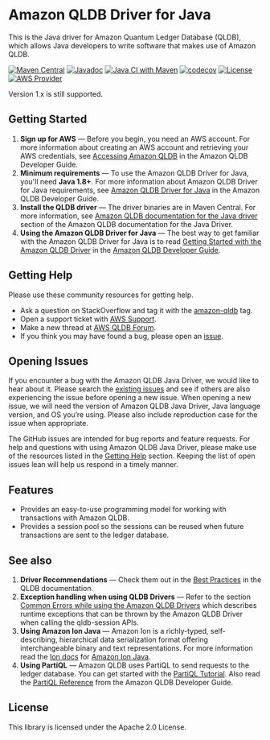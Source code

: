 # Amazon QLDB Driver for Java

This is the Java driver for Amazon Quantum Ledger Database (QLDB), which allows Java developers to write software that makes use of Amazon QLDB.

[![Maven Central](https://maven-badges.herokuapp.com/maven-central/software.amazon.qldb/amazon-qldb-driver-java/badge.svg)](https://maven-badges.herokuapp.com/maven-central/software.amazon.qldb/amazon-qldb-driver-java)
[![Javadoc](https://javadoc.io/badge2/software.amazon.qldb/amazon-qldb-driver-java/javadoc.svg)](https://javadoc.io/doc/software.amazon.qldb/amazon-qldb-driver-java)
[![Java CI with Maven](https://github.com/awslabs/amazon-qldb-driver-java/actions/workflows/maven.yml/badge.svg)](https://github.com/awslabs/amazon-qldb-driver-java/actions/workflows/maven.yml)
[![codecov](https://codecov.io/gh/awslabs/amazon-qldb-driver-java/branch/master/graph/badge.svg?token=N3KWXHILu9)](https://codecov.io/gh/awslabs/amazon-qldb-driver-java)
[![License](https://img.shields.io/badge/license-Apache%202.0-blue)](https://github.com/awslabs/amazon-qldb-driver-java/blob/master/LICENSE)
[![AWS Provider](https://img.shields.io/badge/provider-AWS-orange?logo=amazon-aws&color=ff9900)](https://aws.amazon.com/qldb/)

Version 1.x is still supported.

## Getting Started

1. **Sign up for AWS** &mdash; Before you begin, you need an AWS account. For more information about creating an AWS 
account and retrieving your AWS credentials, see [Accessing Amazon QLDB](https://docs.aws.amazon.com/qldb/latest/developerguide/accessing.html) in the Amazon QLDB Developer Guide.
1. **Minimum requirements** &mdash; To use the Amazon QLDB Driver for Java, you'll need **Java 1.8+**. For more 
information about Amazon QLDB Driver for Java requirements, see [Amazon QLDB Driver for Java](https://docs.aws.amazon.com/en_pv/qldb/latest/developerguide/getting-started.java.html) in the Amazon QLDB Developer Guide.
1. **Install the QLDB driver** &mdash; The driver binaries are in Maven Central. For more information, see [Amazon QLDB documentation for the Java driver](https://docs.aws.amazon.com/qldb/latest/developerguide/getting-started.java.html#getting-started.java.quickstart) section of the Amazon QLDB documentation for the Java Driver.
1. **Using the Amazon QLDB Driver for Java** &mdash; The best way to get familiar with the Amazon QLDB Driver for Java 
is to read [Getting Started with the Amazon QLDB Driver](https://docs.aws.amazon.com/qldb/latest/developerguide/getting-started-driver.html) in the [Amazon QLDB Developer Guide](https://docs.aws.amazon.com/qldb/latest/developerguide/what-is.html).

## Getting Help

Please use these community resources for getting help.
* Ask a question on StackOverflow and tag it with the [amazon-qldb](https://stackoverflow.com/questions/tagged/amazon-qldb) tag.
* Open a support ticket with [AWS Support](http://docs.aws.amazon.com/awssupport/latest/user/getting-started.html).
* Make a new thread at [AWS QLDB Forum](https://forums.aws.amazon.com/forum.jspa?forumID=353&start=0).
* If you think you may have found a bug, please open an [issue](https://github.com/awslabs/amazon-qldb-driver-java/issues/new).

## Opening Issues

If you encounter a bug with the Amazon QLDB Java Driver, we would like to hear about it. Please search the [existing issues](https://github.com/awslabs/amazon-qldb-driver-java/issues) and see if others are also experiencing the issue before opening a new issue. When opening a new issue, we will need the version of Amazon QLDB Java Driver, Java language version, and OS you’re using. Please also include reproduction case for the issue when appropriate.

The GitHub issues are intended for bug reports and feature requests. For help and questions with using Amazon QLDB Java Driver, please make use of the resources listed in the [Getting Help](https://github.com/awslabs/amazon-qldb-driver-java#getting-help) section. Keeping the list of open issues lean will help us respond in a timely manner.

## Features
* Provides an easy-to-use programming model for working with transactions with Amazon QLDB.
* Provides a session pool so the sessions can be reused when future transactions are sent to the ledger database.

## See also

1. **Driver Recommendations** &mdash; Check them out in the [Best Practices](https://docs.aws.amazon.com/qldb/latest/developerguide/driver.best-practices.html) 
in the QLDB documentation.
1. **Exception handling when using QLDB Drivers** &mdash; Refer to the section [Common Errors while using the Amazon 
QLDB Drivers](https://docs.aws.amazon.com/qldb/latest/developerguide/driver-errors.html) 
which describes runtime exceptions that can be thrown by the Amazon QLDB Driver when calling the qldb-session APIs.
1. **Using Amazon Ion Java** &mdash; Amazon Ion is a richly-typed, self-describing, hierarchical data serialization 
format offering interchangeable binary and text representations. For more information read the [Ion docs](http://amzn.GitHub.io/ion-docs/) for [Amazon Ion Java](https://github.com/amzn/ion-java).
1. **Using PartiQL** &mdash; Amazon QLDB uses PartiQL to send requests to the ledger database. You can get started with 
the [PartiQL Tutorial](https://PartiQL.org/tutorial.html). Also read the [PartiQL Reference](https://docs.aws.amazon.com/en_pv/qldb/latest/developerguide/ql-reference.html) 
from the Amazon QLDB Developer Guide. 

## License

This library is licensed under the Apache 2.0 License.
